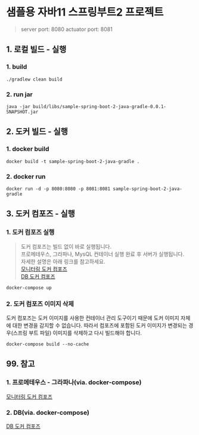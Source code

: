 # 샘플용 자바11 스프링부트2 프로젝트
> server port: 8080
> actuator port: 8081  

## 1. 로컬 빌드 - 실행
### 1. build
```shell
./gradlew clean build
```

### 2. run jar
```shell
java -jar build/libs/sample-spring-boot-2-java-gradle-0.0.1-SNAPSHOT.jar
```

## 2. 도커 빌드 - 실행
### 1. docker build
```shell
docker build -t sample-spring-boot-2-java-gradle .
```

### 2. docker run
```shell
docker run -d -p 8080:8080 -p 8081:8081 sample-spring-boot-2-java-gradle
```

## 3. 도커 컴포즈 - 실행
### 1. 도커 컴포즈 실행
> 도커 컴포즈는 빌드 없이 바로 실행됩니다.  
> 프로메테우스, 그라파나, MysQL 컨테이너 실행 완료 후 서버가 실행됩니다.   
> 자세한 설명은 아래 링크를 참고하세요.  
> [모니터링 도커 컴포즈](.docker/monitoring/README.md)  
> [DB 도커 컴포즈](.docker/db/README.md)
```shell
docker-compose up
```

### 2. 도커 컴포즈 이미지 삭제
도커 컴포즈는 도커 이미지를 사용한 컨테이너 관리 도구이기 때문에 도커 이미지 자체에 대한 변경을 감지할 수 없습니다.
따라서 컴포즈에 포함된 도커 이미지가 변경되는 경우(스프링 부트 파일) 이미지를 삭제하고 다시 빌드해야 합니다.
```shell
docker-compose build --no-cache
```

## 99. 참고
### 1. 프로메테우스 - 그라파나(via. docker-compose)
[모니터링 도커 컴포즈](.docker/monitoring/README.md)

### 2. DB(via. docker-compose)
[DB 도커 컴포즈](.docker/db/README.md)
```